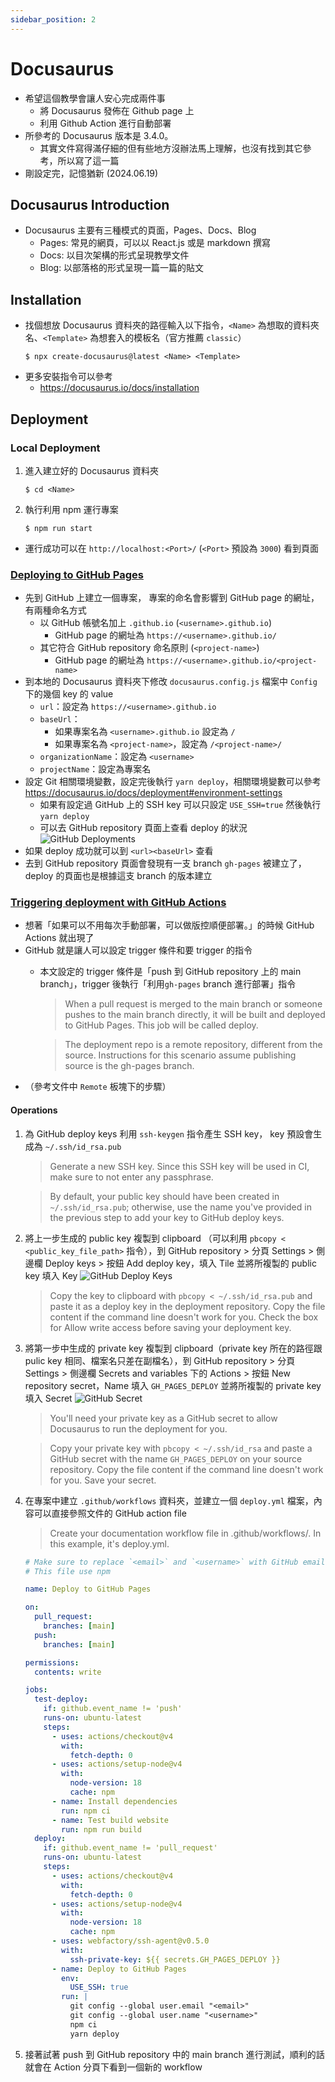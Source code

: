 ```yaml
---
sidebar_position: 2
---
```


# Docusaurus
- 希望這個教學會讓人安心完成兩件事
    - 將 Docusaurus 發佈在 Github page 上
    - 利用 Github Action 進行自動部署
- 所參考的 Docusaurus 版本是 3.4.0。
    - 其實文件寫得滿仔細的但有些地方沒辦法馬上理解，也沒有找到其它參考，所以寫了這一篇
- 剛設定完，記憶猶新 (2024.06.19)

## Docusaurus Introduction
- Docusaurus 主要有三種模式的頁面，Pages、Docs、Blog
    - Pages: 常見的網頁，可以以 React.js 或是 markdown 撰寫
    - Docs: 以目次架構的形式呈現教學文件
    - Blog: 以部落格的形式呈現一篇一篇的貼文
## Installation
- 找個想放 Docusaurus 資料夾的路徑輸入以下指令，`<Name>` 為想取的資料夾名、`<Template>` 為想套入的模板名（官方推薦 `classic`）
    ```
    $ npx create-docusaurus@latest <Name> <Template>
    ```
- 更多安裝指令可以參考
    - https://docusaurus.io/docs/installation

## Deployment
### Local Deployment
1. 進入建立好的 Docusaurus 資料夾
    ```
    $ cd <Name>
    ```
2. 執行利用 npm 運行專案
    ```
    $ npm run start
    ```
- 運行成功可以在 `http://localhost:<Port>/` (`<Port>` 預設為 `3000`) 看到頁面

### [Deploying to GitHub Pages](https://docusaurus.io/docs/deployment#deploying-to-github-pages)
- 先到 GitHub 上建立一個專案， 專案的命名會影響到 GitHub page 的網址，有兩種命名方式
    - 以 GitHub 帳號名加上 `.github.io` (`<username>.github.io`)
        - GitHub page 的網址為 `https://<username>.github.io/`
    - 其它符合 GitHub repository 命名原則 (`<project-name>`)
        - GitHub page 的網址為 `https://<username>.github.io/<project-name>`
- 到本地的 Docusaurus 資料夾下修改 `docusaurus.config.js` 檔案中 `Config` 下的幾個 key 的 value
    - `url`：設定為 `https://<username>.github.io`
    - `baseUrl`：
        - 如果專案名為 `<username>.github.io` 設定為 `/`
        - 如果專案名為 `<project-name>`，設定為 `/<project-name>/`
    - `organizationName`：設定為 `<username>`
    - `projectName`：設定為專案名
- 設定 Git 相關環境變數，設定完後執行 `yarn deploy`，相關環境變數可以參考 https://docusaurus.io/docs/deployment#environment-settings
    - 如果有設定過 GitHub 上的 SSH key 可以只設定 `USE_SSH=true` 然後執行 `yarn deploy`
    - 可以去 GitHub repository 頁面上查看 deploy 的狀況
    ![GitHub Deployments](./images/GitHub-Deployments.png)
- 如果 deploy 成功就可以到 `<url><baseUrl>` 查看
- 去到 GitHub repository 頁面會發現有一支 branch `gh-pages` 被建立了，deploy 的頁面也是根據這支 branch 的版本建立

### [Triggering deployment with GitHub Actions](https://docusaurus.io/docs/deployment#triggering-deployment-with-github-actions) 
- 想著「如果可以不用每次手動部署，可以做版控順便部署。」的時候 GitHub Actions 就出現了
- GitHub 就是讓人可以設定 trigger 條件和要 trigger 的指令
    - 本文設定的 trigger 條件是「push 到 GitHub repository 上的 main branch」，trigger 後執行「利用`gh-pages` branch 進行部署」指令
        > When a pull request is merged to the main branch or someone pushes to the main branch directly, it will be built and deployed to GitHub Pages. This job will be called deploy.

        > The deployment repo is a remote repository, different from the source. Instructions for this scenario assume publishing source is the gh-pages branch.
- （參考文件中 `Remote` 板塊下的步驟）
#### Operations
1. 為 GitHub deploy keys 利用 `ssh-keygen` 指令產生 SSH key， key 預設會生成為 `~/.ssh/id_rsa.pub`
    > Generate a new SSH key. Since this SSH key will be used in CI, make sure to not enter any passphrase.

    > By default, your public key should have been created in `~/.ssh/id_rsa.pub`; otherwise, use the name you've provided in the previous step to add your key to GitHub deploy keys.
2. 將上一步生成的 public key 複製到 clipboard （可以利用 `pbcopy < <public_key_file_path>` 指令），到 GitHub repository > 分頁 Settings > 側邊欄 Deploy keys > 按鈕 Add deploy key，填入 Tile 並將所複製的 public key 填入 Key
    ![GitHub Deploy Keys](./images/GitHub-Deploy-Keys.png)
    > Copy the key to clipboard with `pbcopy < ~/.ssh/id_rsa.pub` and paste it as a deploy key in the deployment repository. Copy the file content if the command line doesn't work for you. Check the box for Allow write access before saving your deployment key.
3. 將第一步中生成的 private key 複製到 clipboard（private key 所在的路徑跟 pulic key 相同、檔案名只差在副檔名），到 GitHub repository > 分頁 Settings > 側邊欄 Secrets and variables 下的 Actions > 按鈕 New repository secret，Name 填入 `GH_PAGES_DEPLOY` 並將所複製的 private key 填入 Secret
    ![GitHub Secret](./images/GitHub-Secret.png)
    > You'll need your private key as a GitHub secret to allow Docusaurus to run the deployment for you.

    > Copy your private key with `pbcopy < ~/.ssh/id_rsa` and paste a GitHub secret with the name `GH_PAGES_DEPLOY` on your source repository. Copy the file content if the command line doesn't work for you. Save your secret.
4. 在專案中建立 `.github/workflows` 資料夾，並建立一個 `deploy.yml` 檔案，內容可以直接參照文件的 GitHub action file 
    > Create your documentation workflow file in .github/workflows/. In this example, it's deploy.yml.
    ``` yml
    # Make sure to replace `<email>` and `<username>` with GitHub email and username
    # This file use npm

    name: Deploy to GitHub Pages

    on:
      pull_request:
        branches: [main]
      push:
        branches: [main]

    permissions:
      contents: write

    jobs:
      test-deploy:
        if: github.event_name != 'push'
        runs-on: ubuntu-latest
        steps:
          - uses: actions/checkout@v4
            with:
              fetch-depth: 0
          - uses: actions/setup-node@v4
            with:
              node-version: 18
              cache: npm
          - name: Install dependencies
            run: npm ci
          - name: Test build website
            run: npm run build
      deploy:
        if: github.event_name != 'pull_request'
        runs-on: ubuntu-latest
        steps:
          - uses: actions/checkout@v4
            with:
              fetch-depth: 0
          - uses: actions/setup-node@v4
            with:
              node-version: 18
              cache: npm
          - uses: webfactory/ssh-agent@v0.5.0
            with:
              ssh-private-key: ${{ secrets.GH_PAGES_DEPLOY }}
          - name: Deploy to GitHub Pages
            env:
              USE_SSH: true
            run: |
              git config --global user.email "<email>"
              git config --global user.name "<username>"
              npm ci
              yarn deploy
    ```
5. 接著試著 push 到 GitHub repository 中的 main branch 進行測試，順利的話就會在 Action 分頁下看到一個新的 workflow

